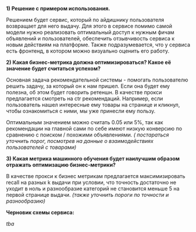 **1) Решение с примером использования.**

Решением будет сервис, который по айдишнику пользователя возвращает для него выдачу. Для этого в сервисе помимо самой модели нужно реализовать оптимальный доступ к нужным фичам объявлений и пользователей, обеспечить отзывчивость сервиса к новым действиям на платформе. Также подразумевается, что у сервиса есть фронтенд, в котором можно визуально оценить его работу.  

**2) Какая бизнес-метрика должна оптимизироваться? Какое её значение будет считаться успехом?**

Основная задача рекомендательной системы - помогать пользователю решить задачу, за который он к нам пришел. Если она будет ему полезна, об этом будет говорить ретеншн. В качестве прокси предлагается смотреть на ctr рекомендаций. Например, если пользователь нашел интересные ему товары на странице и кликнул, чтобы ознакомиться с ними, мы уже принесли ему пользу. 

Оптимальным значением можно считать 0.05 или 5%, так как рекомендации на главной сами по себе имеют низкую конверсию по сравнению с поиском / похожими объявлениями. *( постараться уточнить порог, посмотрев на данные о взаимодействиях пользователей с товарами)*

**3) Какая метрика машинного обучения будет наилучшим образом отражать оптимизацию бизнес-метрики?**

В качестве прокси к бизнес метрикам предлагается максимизировать recall на разных k выдачи при условии, что точность достаточно не уходит в ноль и разнообразие категорий не становится меньше 5 на первой странице выдачи. *(также уточнить пороги по точности и разнообразию)*

**Черновик схемы сервиса:**

*tba*